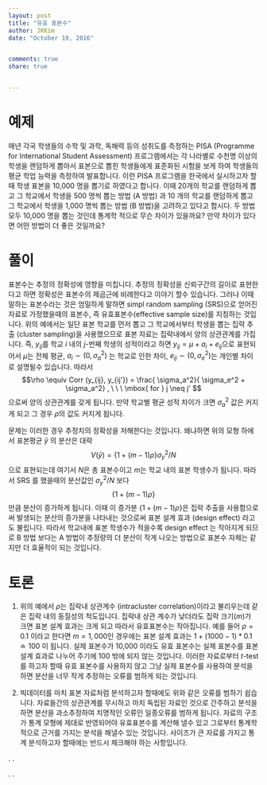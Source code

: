 ```yaml
---
layout: post 
title: "유효 표본수"
author: JKKim
date: "October 19, 2016"


comments: true
share: true


---
```





# 예제 


매년 각국 학생들의 수학 및 과학, 독해력 등의 성취도를 측정하는 PISA (Programme for International Student Assessment) 프로그램에서는 각 나라별로 수천명 이상의 학생을 랜덤하게 뽑아서 표본으로 뽑힌 학생들에게 표준화된 시험을 보게 하여 학생들의 평균 학업 능력을 측정하여 발표합니다. 이런 PISA 프로그램을 한국에서 실시하고자 할때 학생 표본을 10,000 명을 뽑기로 하였다고 합니다. 이때 20개의 학교를 랜덤하게 뽑고 그 학교에서 학생을 500 명씩 뽑는 방법 (A 방법) 과 10 개의 학교를 랜덤하게 뽑고 그 학교에서 학생을 1,000 명씩 뽑는 방법 (B 방법)을 고려하고 있다고 합시다. 두 방법 모두 10,000 명을 뽑는 것인데 통계학 적으로 무슨 차이가 있을까요? 만약 차이가 있다면 어떤 방법이 더 좋은 것일까요?






# 풀이  


표본수는 추정의 정확성에 영향을 미칩니다. 추정의 정확성을 신뢰구간의 길이로 표현한다고 하면 정확성은 표본수의 제곱근에 비례한다고 이야기 할수 있습니다. 그러나 이때 말하는 표본수라는 것은 엄밀하게 말하면 simpl random sampling (SRS)으로 얻어진 자료로 가정했을때의 표본수, 즉 유효표본수(effective sample size)를 지칭하는 것입니다. 위의 예에서는 일단 표본 학교를 먼저 뽑고 그 학교에서부터 학생을 뽑는 집락 추출 (cluster sampling)을 사용했으므로 표본 자료는 집락내에서 양의 상관관계를 가집니다. 즉, $y_{ij}$를 학교 $i$ 내의 $j$-번째 학생의 성적이라고 하면 $y_{ij} = \mu+ a_i + e_{ij}$으로 표현되어서 $\mu$는 전체 평균, $a_i\sim (0, \sigma_a^2)$ 는 학교로 인한 차이, $e_{ij}\sim (0, \sigma_e^2)$는 개인별 차이로 설명될수 있습니다. 따라서 
$$\rho \equiv Corr (y_{ij}, y_{ij'}) = \frac{ \sigma_a^2}{ \sigma_e^2 + \sigma_a^2} , \ \  \ \mbox{ for } j \neq j' $$
으로써 양의 상관관계를 갖게 됩니다. 만약 학교별 평균 성적 차이가 크면 $\sigma_a^2$ 값은 커지게 되고 그 경우 $\rho$의 값도 커지게 됩니다. 

문제는 이러한 경우 추정치의 정확성을 저해한다는 것입니다. 왜냐하면 위의 모형 하에서 표본평균 $\bar{y}$ 의 분산은 대략 
$$ V( \bar{y})=   \left\{ 1+ ( m-1) \rho \right\} \sigma_y^2 /N 
$$
으로 표현되는데 여기서 $N$은 총 표본수이고 $m$는 학교 내의 표본 학생수가 됩니다. 따라서 SRS 를 했을때의 분산값인 $\sigma_y^2/N$ 보다 $$\{ 1+ ( m-1) \rho \}$$만큼 분산이 증가하게 됩니다. 이때 이 증가분 $\{ 1+ ( m-1) \rho \}$은 집락 추출을 사용함으로써 발생되는 분산의 증가분을 나타내는 것으로써 표본 설계 효과 (design effect) 라고도 불립니다. 
따라서 학교내에 표본 학생수가 적을수록 design effect 는 작아지게 되므로 B 방법 보다는 A 방법이 추정량의 더 분산이 작게 나오는 방법으로 표본수 자체는 같지만 더 효율적이 되는 것입니다. 


# 토론 

1. 위의 예에서 $\rho$는 집락내 상관계수 (intracluster correlation)이라고 불리우는데 같은 집락 내의 동질성의 척도입니다. 집락내 상관 계수가 낮더라도 집락 크기($m$)가 크면 표본 설계 효과는 크게 되고 따라서 유효표본수는 작아집니다.  예를 들어 $\rho = 0.1$ 이라고 한다면 $m=1,000$인 경우에는 표본 설계 효과는 $1+ (1000-1)*0.1 \doteq 100$ 이 됩니다. 실제 표본수가 10,000 이라도 유효 표본수는 실제 표본수를 표본 설계 효과로 나누어 주기에  100 밖에 되지 않는 것입니다. 이러한 자료로부터 $t$-test 를 하고자 할때 유효 표본수를 사용하지 않고 그냥 실제 표본수를 사용하여 분석을 하면 분산을 너무 작게 추정하는 오류를 범하게 되는 것입니다.  


2. 빅데이터를 마치 표본 자료처럼 분석하고자 할때에도 위와 같은 오류를 범하기 쉽습니다. 자료들간의 상관관계를 무시하고 마치 독립된 자료인 것으로 간주하고 분석을 하면 분산을 과소추정하여 치명적인 오류인 일종오류를 범하게 됩니다. 자료의 구조가 통계 모형에 제대로 반영되어야 유효표본수를 계산해 낼수 있고 그로부터 통계학적으로 근거를 가지는 분석을 해낼수 있는 것입니다. 사이즈가 큰 자료를 가지고 통계 분석하고자 할때에는 반드시 체크해야 하는 사항입니다. 


.
.



.
.











